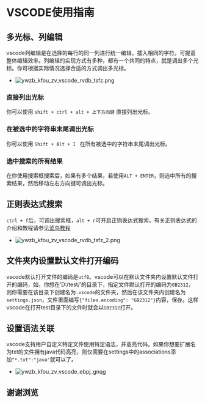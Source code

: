 # VSCODE使用指南

## 多光标、列编辑

vscode列编辑是在选择的每行的同一列进行统一编辑，插入相同的字符。可提高整体编辑效率。列编辑的实现方式有多种，都有一个共同的特点，就是调出多个光标。你可根据实际情况选择合适的方式调出多光标。
* ![ywzb_kfou_zv_vscode_rvdb_tsfz.png](/img/ywzb_kfou_zv_vscode_rvdb_tsfz.png)
### 直接列出光标
你可以使用 `shift + ctrl + alt + 上下方向键` 直接列出光标。

### 在被选中的字符串末尾调出光标
你可以使用 `Shift + Alt + I ` 在所有被选中的字符串末尾调出光标。

### 选中搜索的所有结果
在你使用搜索框搜索后，如果有多个结果，若使用`ALT + ENTER`，则选中所有的搜索结果，然后移动左右方向键可调出光标。

## 正则表达式搜索
`ctrl + f`后，可调出搜索框，`alt + r`可开启正则表达式搜索。有关正则表达式的介绍和教程请参见[菜鸟教程](https://www.runoob.com/js/js-obj-regexp.html)
* ![ywzb_kfou_zv_vscode_rvdb_tsfz_2.png](/img/ywzb_kfou_zv_vscode_rvdb_tsfz_2.png)

## 文件夹内设置默认文件打开编码
vscode默认打开文件的编码是`utf8`。vscode可以在默认文件夹内设置默认文件打开的编码，如，你想在‘D:/test/’的目录下，指定文件默认打开的编码为`GB2312`，则你需要在该目录下创建名为`.vscode`的文件夹，然后在该文件夹内创建名为`settings.json`，文件里面编写`{"files.encoding": "GB2312"}`内容，保存。这样vscode在打开test目录下的文件时就会以`GB2312`打开。

## 设置语法关联
vscode支持用户自定义特定文件使用特定语法，并高亮代码。如果你想要扩展名为txt的文件拥有java代码高亮，则仅需要在settings中的associations添加`"*.txt":"java"`就可以了。
* ![ywzb_kfou_zv_vscode_ebpj_gnqg](/img/ywzb_kfou_zv_vscode_ebpj_gnqg.png)

## 谢谢浏览